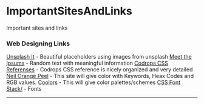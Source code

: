 # ImportantSitesAndLinks
Important sites and links

<h3>Web Designing Links</h3>
<a href="https://unsplash.it/" title="Beautiful placeholders using images from unsplash">Unsplash It</a> - Beautiful placeholders using images from unsplash
<a href="http://meettheipsums.com/" title="Random text with meaningful information">Meet the Ipsums</a> - Random text with meaningful information
<a href="https://tympanus.net/codrops/css_reference/" title="Codrops CSS reference is nicely organized and very detailed">Codrops CSS Referenses</a> - Codrops CSS reference is nicely organized and very detailed
<a href="http://colours.neilorangepeel.com/" title="This site will give color with Keywords, Heax Codes and RGB values.">Neil Orange Peel</a> - This site will give color with Keywords, Heax Codes and RGB values.
<a href="https://coolors.co/" title="This will give color palettes/schemes">Coolors</a> - This will give color palettes/schemes
<a href="http://www.cssfontstack.com/" title="WebSiteDescription">CSS Font Stack/</a> - Fonts


<hr/>
